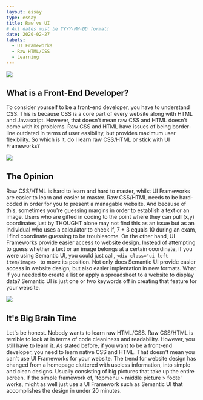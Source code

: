 ```yaml
---
layout: essay
type: essay
title: Raw vs UI
# All dates must be YYYY-MM-DD format!
date: 2020-02-27
labels:
  - UI Frameworks
  - Raw HTML/CSS
  - Learning
---
```


<img class="ui top aligned large image" src="https://customerthink.com/wp-content/uploads/front-end-developer-1.png">

## What is a Front-End Developer?
To consider yourself to be a front-end developer, you have to understand CSS. This is because CSS is a core part of every website along with HTML and Javascript. However, that doesn't mean raw CSS and HTML doesn't come with its problems. Raw CSS and HTML have issues of being border-line outdated in terms of user easibility, but provides maximum user flexibility.
So which is it, do I learn raw CSS/HTML or stick with UI Frameworks?

<img class="ui top aligned large image" src="https://ih0.redbubble.net/image.413684313.5070/flat,1000x1000,075,f.u7.jpg">

## The Opinion
Raw CSS/HTML is hard to learn and hard to master, whilst UI Frameworks are easier to learn and easier to master. Raw CSS/HTML needs to be hard-coded in order for you to present a managable website. And because of this, sometimes you're guessing margins in order to establish a text or an image. Users who are gifted in coding to the point where they can pull (x,y) coordinates just by THOUGHT alone may not find this as an issue but as an individual who uses a calculator to check if, 7 + 3 equals 10 during an exam, I find coordinate guessing to be troublesome. On the other hand, UI Frameworks provide easier access to website design. Instead of attempting to guess whether a text or an image belongs at a certain coordinate, if you were using Semantic UI, you could just call, ```<div class="ui left item/image> ``` to move its position. Not only does Semantic UI provide easier access in website design, but also easier implentation in new formats. What if you needed to create a list or apply a spreadsheet to a website to display data? Semantic UI is just one or two keywords off in creating that feature for your website. 

<img class="ui top align large image" src="https://dw8stlw9qt0iz.cloudfront.net/4wgqfNhRu08a07xg5sC0sWMLoks=/fit-in/800x450/filters:format(jpeg):quality(75)/curiosity-data.s3.amazonaws.com/images/content/landscape/standard/d8dea8ec-ab1e-411d-923b-d48b22634fb9.jpg">

## It's Big Brain Time
Let's be honest. Nobody wants to learn raw HTML/CSS. Raw CSS/HTML is terrible to look at in terms of code cleaniness and readability. However, you still have to learn it. As stated before, if you want to be a front-end developer, you need to learn native CSS and HTML. That doesn't mean you can't use UI Frameworks for your website. The trend for website design has changed from a homepage cluttered with useless information, into simple and clean designs. Usually consisting of big pictures that take up the entire screen. If the simple framework of, 'topmenu > middle picture > foote' works, might as well just use a UI Framework such as Semantic UI that accomplishes the design in under 20 minutes.  


